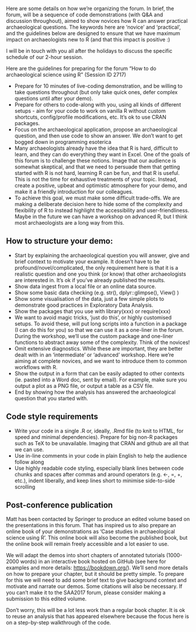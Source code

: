 Here are some details on how we’re organizing the forum. In brief, the forum, will be a sequence of code demonstrations (with Q&A and discussion throughout), aimed to show novices how R can answer practical archaeological questions. The keywords here are ‘novice’ and ‘practical’, and the guidelines below are designed to ensure that we have maximum impact on archaeologists new to R (and that this impact is positive :)

I will be in touch with you all after the holidays to discuss the specific schedule of our 2-hour session.

Here are the guidelines for preparing for the forum “How to do archaeological science using R” (Session ID 2717)

- Prepare for 10 minutes of live-coding demonstration, and be willing to take questions throughout (but only take quick ones, defer complex questions until after your demo).     
- Prepare for others to code-along with you, using all kinds of different setups - aim for your code to work on vanilla R without custom shortcuts, config/profile modifications, etc. It’s ok to use CRAN packages.     
- Focus on the archaeological application, propose an archaeological question, and then use code to show an answer. We don’t want to get bogged down in programming esoterica     
- Many archaeologists already have the idea that R is hard, difficult to learn, and they can do everything they want in Excel. One of the goals of this forum is to challenge these notions. Image that our audience is somewhat skeptical, and that we need to persuade them that getting started with R is not hard, learning R can be fun, and that R is useful. This is not the time for exhaustive treatments of your topic. Instead, create a positive, upbeat and optimistic atmosphere for your demo, and make it a friendly introduction for our colleagues.     
- To achieve this goal, we must make some difficult trade-offs. We are making a deliberate decision here to hide some of the complexity and flexibility of R to instead highlight the accessibility and user-friendliness. Maybe in the future we can have a workshop on advanced R, but I think most archaeologists are a long way from this.     

## How to structure your demo:

- Start by explaining the archaeological question you will answer, give and brief context to motivate your example. It doesn’t have to be profound/novel/complicated, the only requirement here is that it is a realistic question and one you think (or know) that other archaeologists are interested in. It’s ok if you’ve already published the results.     
- Show data ingest from a local file or an online data source.     
- Show some basic data checking (e.g. str(), dplyr::glimpse(), View() )    
- Show some visualisation of the data, just a few simple plots to demonstrate good practices in Exploratory Data Analysis.    
- Show the packages that you use with library(xxx) or require(xxx)    
- We want to avoid magic tricks, ‘just do this’, or highly customised setups. To avoid these, will put long scripts into a function in a package (I can do this for you) so that we can use it as a one-liner in the forum. During the workshop, we’ll use the custom package and one-liner functions to abstract away some of the complexity. Think of the novices!    
- Omit extensive diagnostics. While these are important, they are better dealt with in an ‘intermediate’ or ‘advanced’ workshop. Here we’re aiming at complete novices, and we want to introduce them to common workflows with R.     
- Show the output in a form that can be easily adapted to other contexts (ie. pasted into a Word doc, sent by email). For example, make sure you output a plot as a PNG file, or output a table as a CSV file.     
- End by showing how the analysis has answered the archaeological question that you started with.     

## Code style requirements

- Write your code in a single .R or, ideally, .Rmd file (to knit to HTML, for speed and minimal dependencies). Prepare for big non-R packages such as TeX to be unavailable. Imaging that CRAN and github are all that we can use.     
- Use in-line comments in your code in plain English to help the audience follow along    
- Use highly readable code styling, especially blank lines between code chunks and spaces after commas and around operators (e.g. <-, =, +, etc.), indent liberally, and keep lines short to minimise side-to-side scrolling    

## Post-conference publication

Matt has been contacted by Springer to produce an edited volume based on the presentations in this forum. That has inspired us to also prepare an online book of your demonstrations as ‘Case studies in archaeological science using R’. This online book will also become the published book, but the online book will remain freely accessible and a lot easier to use. 

We will adapt the demos into short chapters of annotated tutorials (1000-2000 words) in an interactive book hosted on GitHub (see here for examples and more details: https://bookdown.org/). We’ll send more details on how to prepare your chapter, but it should be pretty simple. To prepare for this we will need to add some brief text to give background context and motivate and narrate our demos. Some citations will also be necessary. If you can’t make it to the SAA2017 forum, please consider making a submission to this edited volume. 

Don’t worry, this will be a lot less work than a regular book chapter. It is ok to reuse an analysis that has appeared elsewhere because the focus here is on a step-by-step walkthrough of the code.  

